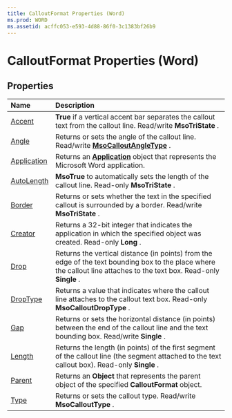 ```yaml
---
title: CalloutFormat Properties (Word)
ms.prod: WORD
ms.assetid: acffc053-e593-4d88-86f0-3c1383bf26b9
---
```



# CalloutFormat Properties (Word)

## Properties



|**Name**|**Description**|
|:-----|:-----|
|[Accent](calloutformat-accent-property-word.md)| **True** if a vertical accent bar separates the callout text from the callout line. Read/write **MsoTriState** .|
|[Angle](calloutformat-angle-property-word.md)|Returns or sets the angle of the callout line. Read/write  **[MsoCalloutAngleType](msocalloutangletype-enumeration-office.md)** .|
|[Application](calloutformat-application-property-word.md)|Returns an  **[Application](application-object-word.md)** object that represents the Microsoft Word application.|
|[AutoLength](calloutformat-autolength-property-word.md)| **MsoTrue** to automatically sets the length of the callout line. Read-only **MsoTriState** .|
|[Border](calloutformat-border-property-word.md)|Returns or sets whether the text in the specified callout is surrounded by a border. Read/write  **MsoTriState** .|
|[Creator](calloutformat-creator-property-word.md)|Returns a 32-bit integer that indicates the application in which the specified object was created. Read-only  **Long** .|
|[Drop](calloutformat-drop-property-word.md)|Returns the vertical distance (in points) from the edge of the text bounding box to the place where the callout line attaches to the text box. Read-only  **Single** .|
|[DropType](calloutformat-droptype-property-word.md)|Returns a value that indicates where the callout line attaches to the callout text box. Read-only  **MsoCalloutDropType** .|
|[Gap](calloutformat-gap-property-word.md)|Returns or sets the horizontal distance (in points) between the end of the callout line and the text bounding box. Read/write  **Single** .|
|[Length](calloutformat-length-property-word.md)|Returns the length (in points) of the first segment of the callout line (the segment attached to the text callout box). Read-only  **Single** .|
|[Parent](calloutformat-parent-property-word.md)|Returns an  **Object** that represents the parent object of the specified **CalloutFormat** object.|
|[Type](calloutformat-type-property-word.md)|Returns or sets the callout type. Read/write  **MsoCalloutType** .|

